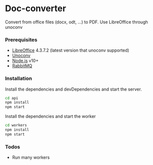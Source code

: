 # Doc-converter

Convert from office files (docx, odt, ...) to PDF. Use LibreOffice through unoconv

### Prerequisites

* [LibreOffice](https://downloadarchive.documentfoundation.org/libreoffice/old/4.3.7.2/) 4.3.7.2 (latest version that unoconv supported)
* [Unoconv](https://github.com/unoconv/unoconv)
* [Node.js](https://nodejs.org/) v10+
* [RabbitMQ](https://www.rabbitmq.com/)

### Installation

Install the dependencies and devDependencies and start the server.

```sh
cd api
npm install
npm start
```

Install the dependencies and start the worker

```sh
cd workers
npm install
npm start
```

### Todos

* Run many workers
